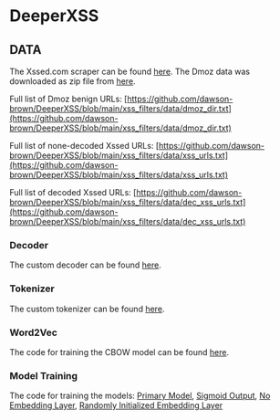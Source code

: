 # DeeperXSS

## DATA
The Xssed.com scraper can be found [here](https://github.com/dawson-brown/DeeperXSS/blob/main/xss_filters/data/xssed/spiders/xss_urls.py). The Dmoz data was downloaded as zip file from [here](https://curlz.org/dmoz_rdf/content.rdf.u8.gz).


Full list of Dmoz benign URLs: [https://github.com/dawson-brown/DeeperXSS/blob/main/xss_filters/data/dmoz_dir.txt](https://github.com/dawson-brown/DeeperXSS/blob/main/xss_filters/data/dmoz_dir.txt)

Full list of none-decoded Xssed URLs: [https://github.com/dawson-brown/DeeperXSS/blob/main/xss_filters/data/xss_urls.txt](https://github.com/dawson-brown/DeeperXSS/blob/main/xss_filters/data/xss_urls.txt)

Full list of decoded Xssed URLs: [https://github.com/dawson-brown/DeeperXSS/blob/main/xss_filters/data/dec_xss_urls.txt](https://github.com/dawson-brown/DeeperXSS/blob/main/xss_filters/data/dec_xss_urls.txt)


### Decoder
The custom decoder can be found [here](https://github.com/dawson-brown/DeeperXSS/blob/519b92cb04870fdd31339caaa47a2bcd8f4da66d/xss_filters/data/xssed_url_clean.py#L67).

### Tokenizer
The custom tokenizer can be found [here](https://github.com/dawson-brown/DeeperXSS/blob/519b92cb04870fdd31339caaa47a2bcd8f4da66d/xss_filters/data/tokenizer.py#L68).

### Word2Vec

The code for training the CBOW model can be found [here](https://github.com/dawson-brown/DeeperXSS/blob/main/xss_filters/word2vec.py).

### Model Training
The code for training the models:
[Primary Model](https://github.com/dawson-brown/DeeperXSS/blob/main/xss_filters/lstm_softmax.py),
[Sigmoid Output](https://github.com/dawson-brown/DeeperXSS/blob/main/xss_filters/lstm_sigmoid.py),
[No Embedding Layer](https://github.com/dawson-brown/DeeperXSS/blob/main/xss_filters/lstm_sequence.py),
[Randomly Initialized Embedding Layer](https://github.com/dawson-brown/DeeperXSS/blob/main/xss_filters/lstm_random_embed.py)
